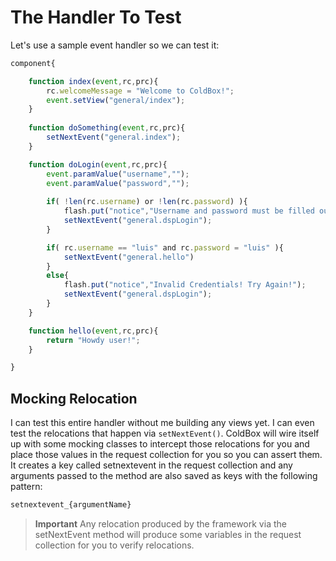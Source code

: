 # The Handler To Test

Let's use a sample event handler so we can test it:

```js
component{

	function index(event,rc,prc){
		rc.welcomeMessage = "Welcome to ColdBox!";
        event.setView("general/index");
    }
	
    function doSomething(event,rc,prc){
		setNextEvent("general.index");
	}

	function doLogin(event,rc,prc){
		event.paramValue("username","");
		event.paramValue("password","");
		
		if( !len(rc.username) or !len(rc.password) ){
			flash.put("notice","Username and password must be filled out!");
			setNextEvent("general.dspLogin");
		}

		if( rc.username == "luis" and rc.password = "luis" ){
			setNextEvent("general.hello")
		}
		else{
			flash.put("notice","Invalid Credentials! Try Again!");
			setNextEvent("general.dspLogin");
		}	
	}

	function hello(event,rc,prc){
		return "Howdy user!";
	}

}
```

## Mocking Relocation
I can test this entire handler without me building any views yet. I can even test the relocations that happen via `setNextEvent()`. ColdBox will wire itself up with some mocking classes to intercept those relocations for you and place those values in the request collection for you so you can assert them. It creates a key called setnextevent in the request collection and any arguments passed to the method are also saved as keys with the following pattern:

```js
setnextevent_{argumentName}
```

> **Important** Any relocation produced by the framework via the setNextEvent method will produce some variables in the request collection for you to verify relocations. 

